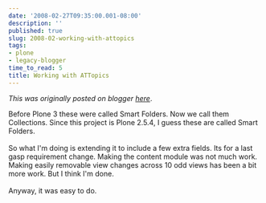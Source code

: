 ```yaml
---
date: '2008-02-27T09:35:00.001-08:00'
description: ''
published: true
slug: 2008-02-working-with-attopics
tags:
- plone
- legacy-blogger
time_to_read: 5
title: Working with ATTopics
---
```


*This was originally posted on blogger [here](https://pydanny.blogspot.com/2008/02/working-with-attopics.html)*.

Before Plone 3 these were called Smart Folders.  Now we call them Collections.  Since this project is Plone 2.5.4, I guess these are called Smart Folders.<br /><br />So what I'm doing is extending it to include a few extra fields.  Its for a last gasp requirement change. Making the content module was not much work.  Making easily removable view changes across 10 odd views has been a bit more work.  But I think I'm done.<br /><br />Anyway, it was easy to do.